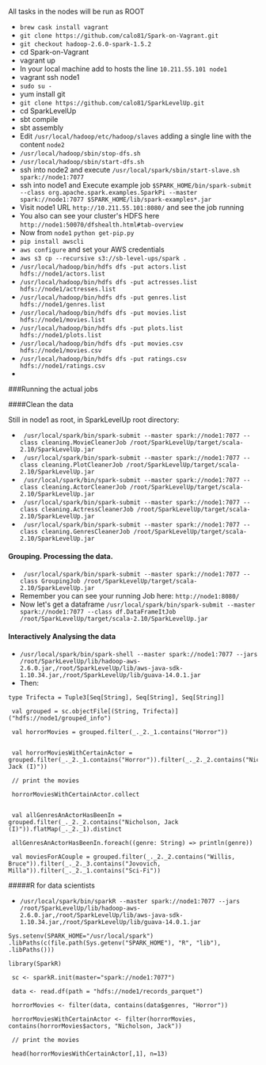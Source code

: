 All tasks in the nodes will be run as ROOT

* `brew cask install vagrant`
* `git clone https://github.com/calo81/Spark-on-Vagrant.git`
* `git checkout hadoop-2.6.0-spark-1.5.2`
* cd Spark-on-Vagrant
* vagrant up 
* In your local machine add to hosts the line `10.211.55.101 node1`
* vagrant ssh node1
* `sudo su -`
* yum install git
* `git clone https://github.com/calo81/SparkLevelUp.git`
* cd SparkLevelUp
* sbt compile
* sbt assembly
* Edit `/usr/local/hadoop/etc/hadoop/slaves` adding a single line with the content `node2`
* `/usr/local/hadoop/sbin/stop-dfs.sh`
* `/usr/local/hadoop/sbin/start-dfs.sh`
* ssh into node2 and execute `/usr/local/spark/sbin/start-slave.sh spark://node1:7077`
* ssh into node1 and Execute example job `$SPARK_HOME/bin/spark-submit --class org.apache.spark.examples.SparkPi --master spark://node1:7077 $SPARK_HOME/lib/spark-examples*.jar`
* Visit node1 URL `http://10.211.55.101:8080/` and see the job running
* You also can see your cluster's HDFS here `http://node1:50070/dfshealth.html#tab-overview`
* Now from `node1` `python get-pip.py`
* `pip install awscli`
* `aws configure` and set your AWS credentials
* `aws s3 cp --recursive s3://sb-level-ups/spark .`
* `/usr/local/hadoop/bin/hdfs dfs -put actors.list hdfs://node1/actors.list`
* `/usr/local/hadoop/bin/hdfs dfs -put actresses.list hdfs://node1/actresses.list`
* `/usr/local/hadoop/bin/hdfs dfs -put genres.list hdfs://node1/genres.list`
* `/usr/local/hadoop/bin/hdfs dfs -put movies.list hdfs://node1/movies.list`
* `/usr/local/hadoop/bin/hdfs dfs -put plots.list hdfs://node1/plots.list`
* `/usr/local/hadoop/bin/hdfs dfs -put movies.csv hdfs://node1/movies.csv`
* `/usr/local/hadoop/bin/hdfs dfs -put ratings.csv hdfs://node1/ratings.csv`
* 

###Running the actual jobs

####Clean the data

Still in node1 as root, in SparkLevelUp root directory:

* ` /usr/local/spark/bin/spark-submit --master spark://node1:7077 --class cleaning.MovieCleanerJob /root/SparkLevelUp/target/scala-2.10/SparkLevelUp.jar`
* ` /usr/local/spark/bin/spark-submit --master spark://node1:7077 --class cleaning.PlotCleanerJob /root/SparkLevelUp/target/scala-2.10/SparkLevelUp.jar`
* ` /usr/local/spark/bin/spark-submit --master spark://node1:7077 --class cleaning.ActorCleanerJob /root/SparkLevelUp/target/scala-2.10/SparkLevelUp.jar`
* ` /usr/local/spark/bin/spark-submit --master spark://node1:7077 --class cleaning.ActressCleanerJob /root/SparkLevelUp/target/scala-2.10/SparkLevelUp.jar`
* ` /usr/local/spark/bin/spark-submit --master spark://node1:7077 --class cleaning.GenresCleanerJob /root/SparkLevelUp/target/scala-2.10/SparkLevelUp.jar`

#### Grouping. Processing the data.

* ` /usr/local/spark/bin/spark-submit --master spark://node1:7077 --class GroupingJob /root/SparkLevelUp/target/scala-2.10/SparkLevelUp.jar`
* Remember you can see your running Job here: `http://node1:8080/`
* Now let's get a dataframe `/usr/local/spark/bin/spark-submit --master spark://node1:7077 --class df.DataFrameItJob /root/SparkLevelUp/target/scala-2.10/SparkLevelUp.jar`
#### Interactively Analysing the data
* `/usr/local/spark/bin/spark-shell --master spark://node1:7077 --jars /root/SparkLevelUp/lib/hadoop-aws-2.6.0.jar,/root/SparkLevelUp/lib/aws-java-sdk-1.10.34.jar,/root/SparkLevelUp/lib/guava-14.0.1.jar`
* Then:

```
type Trifecta = Tuple3[Seq[String], Seq[String], Seq[String]]

 val grouped = sc.objectFile[(String, Trifecta)]("hdfs://node1/grouped_info")

 val horrorMovies = grouped.filter(_._2._1.contains("Horror"))


 val horrorMoviesWithCertainActor = grouped.filter(_._2._1.contains("Horror")).filter(_._2._2.contains("Nicholson, Jack (I)"))

 // print the movies

 horrorMoviesWithCertainActor.collect


 val allGenresAnActorHasBeenIn = grouped.filter(_._2._2.contains("Nicholson, Jack (I)")).flatMap(_._2._1).distinct

 allGenresAnActorHasBeenIn.foreach((genre: String) => println(genre))

 val moviesForACouple = grouped.filter(_._2._2.contains("Willis, Bruce")).filter(_._2._3.contains("Jovovich, Milla")).filter(_._2._1.contains("Sci-Fi"))
```
#####R for data scientists

*  `/usr/local/spark/bin/sparkR --master spark://node1:7077 --jars /root/SparkLevelUp/lib/hadoop-aws-2.6.0.jar,/root/SparkLevelUp/lib/aws-java-sdk-1.10.34.jar,/root/SparkLevelUp/lib/guava-14.0.1.jar`

```
Sys.setenv(SPARK_HOME="/usr/local/spark")
.libPaths(c(file.path(Sys.getenv("SPARK_HOME"), "R", "lib"), .libPaths()))

library(SparkR)

 sc <- sparkR.init(master="spark://node1:7077")

 data <- read.df(path = "hdfs://node1/records_parquet")

 horrorMovies <- filter(data, contains(data$genres, "Horror"))

 horrorMoviesWithCertainActor <- filter(horrorMovies, contains(horrorMovies$actors, "Nicholson, Jack"))

 // print the movies

 head(horrorMoviesWithCertainActor[,1], n=13)
```


